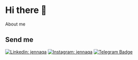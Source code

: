 # Hi there 👋

About me

## Send me

[![Linkedin: jennaqa](https://img.shields.io/badge/-LinkedIn-0e76a8?style=flat-square&logo=Linkedin&logoColor=white)](https://linkedin.com/in/albrtpr)
[![Instagram: jennaqa](https://img.shields.io/badge/-Instagram-e4405f?style=flat-square&logo=Instagram&logoColor=white)](https://instagram.com/albrt.r)
[![Telegram Badge](https://img.shields.io/badge/-Telegram-0088cc?style=flat-square&logo=Telegram&logoColor=white)](https://t.me/albrtpr)

